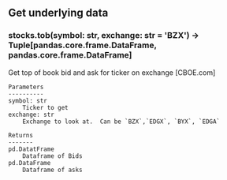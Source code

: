 ## Get underlying data 
### stocks.tob(symbol: str, exchange: str = 'BZX') -> Tuple[pandas.core.frame.DataFrame, pandas.core.frame.DataFrame]

Get top of book bid and ask for ticker on exchange [CBOE.com]

    Parameters
    ----------
    symbol: str
        Ticker to get
    exchange: str
        Exchange to look at.  Can be `BZX`,`EDGX`, `BYX`, `EDGA`

    Returns
    -------
    pd.DatatFrame
        Dataframe of Bids
    pd.DataFrame
        Dataframe of asks

